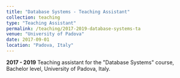 ```yaml
---
title: "Database Systems - Teaching Assistant"
collection: teaching
type: "Teaching Assistant"
permalink: /teaching/2017-2019-database-systems-ta
venue: "University of Padova"
date: 2017-09-01
location: "Padova, Italy"
---
```


**2017 - 2019** Teaching assistant for the "Database Systems" course, Bachelor level, University of Padova, Italy.
